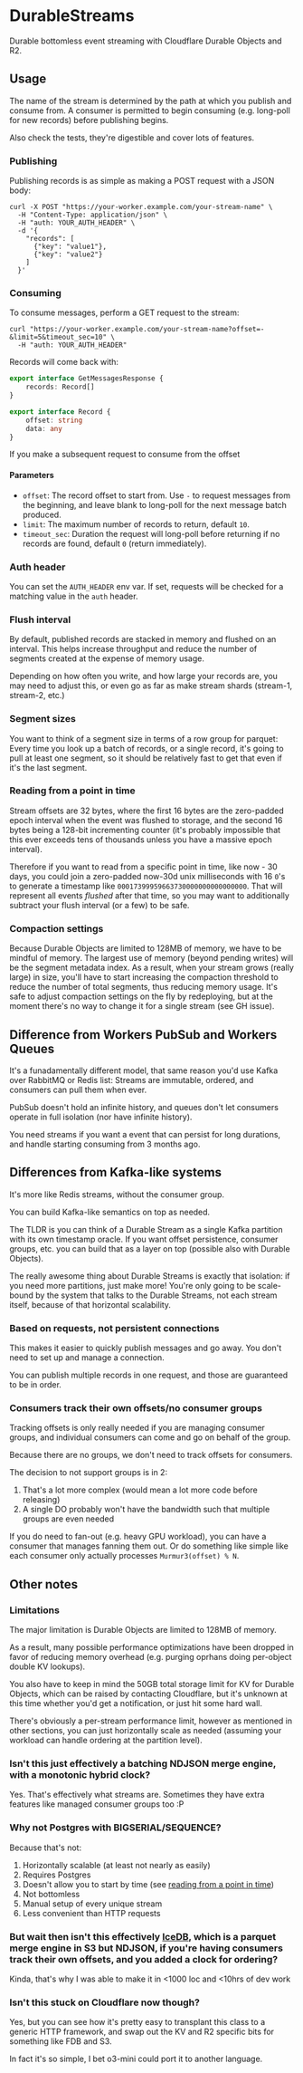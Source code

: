 # DurableStreams

Durable bottomless event streaming with Cloudflare Durable Objects and R2.

## Usage

The name of the stream is determined by the path at which you publish and consume from. A consumer is permitted to begin consuming (e.g. long-poll for new records) before publishing begins.

Also check the tests, they're digestible and cover lots of features.

### Publishing

Publishing records is as simple as making a POST request with a JSON body:

```
curl -X POST "https://your-worker.example.com/your-stream-name" \
  -H "Content-Type: application/json" \
  -H "auth: YOUR_AUTH_HEADER" \
  -d '{
    "records": [
      {"key": "value1"},
      {"key": "value2"}
    ]
  }'
```

### Consuming

To consume messages, perform a GET request to the stream:

```
curl "https://your-worker.example.com/your-stream-name?offset=-&limit=5&timeout_sec=10" \
  -H "auth: YOUR_AUTH_HEADER"
```

Records will come back with:

```ts
export interface GetMessagesResponse {
	records: Record[]
}

export interface Record {
	offset: string
	data: any
}
```

If you make a subsequent request to consume from the offset

#### Parameters

- `offset`: The record offset to start from. Use `-` to request messages from the beginning, and leave blank to long-poll for the next message batch produced.
- `limit`: The maximum number of records to return, default `10`.
- `timeout_sec`: Duration the request will long-poll before returning if no records are found, default `0` (return immediately).

### Auth header

You can set the `AUTH_HEADER` env var. If set, requests will be checked for a matching value in the `auth` header.

### Flush interval

By default, published records are stacked in memory and flushed on an interval. This helps increase throughput and reduce the number of segments created at the expense of memory usage.

Depending on how often you write, and how large your records are, you may need to adjust this, or even go as far as make stream shards (stream-1, stream-2, etc.)

### Segment sizes

You want to think of a segment size in terms of a row group for parquet: Every time you look up a batch of records, or a single record, it's going to pull at least one segment, so it should be relatively fast to get that even if it's the last segment.

### Reading from a point in time

Stream offsets are 32 bytes, where the first 16 bytes are the zero-padded epoch interval when the event was
flushed to storage, and the second 16 bytes being a 128-bit incrementing counter (it's probably impossible that this ever exceeds tens of thousands unless you have a massive epoch interval).

Therefore if you want to read from a specific point in time, like now - 30 days, you could join a zero-padded now-30d unix milliseconds with 16 `0`'s to generate a timestamp like `00017399959663730000000000000000`. That will represent all events _flushed_ after that time, so you may want to additionally subtract your flush interval (or a few) to be safe.

### Compaction settings

Because Durable Objects are limited to 128MB of memory, we have to be mindful of memory. The largest use of memory (beyond pending writes) will be the segment metadata index. As a result, when your stream grows (really large) in size, you'll have to start increasing the compaction threshold to reduce the number of total segments, thus reducing memory usage. It's safe to adjust compaction settings on the fly by redeploying, but at the moment there's no way to change it for a single stream (see GH issue).

## Difference from Workers PubSub and Workers Queues

It's a funadamentally different model, that same reason you'd use Kafka over RabbitMQ or Redis list: Streams are immutable, ordered, and consumers can pull them when ever.

PubSub doesn't hold an infinite history, and queues don't let consumers operate in full isolation (nor have infinite history).

You need streams if you want a event that can persist for long durations, and handle starting consuming from 3 months ago.

## Differences from Kafka-like systems

It's more like Redis streams, without the consumer group.

You can build Kafka-like semantics on top as needed.

The TLDR is you can think of a Durable Stream as a single Kafka partition with its own timestamp oracle. If you want offset persistence, consumer groups, etc. you can build that as a layer on top (possible also with Durable Objects).

The really awesome thing about Durable Streams is exactly that isolation: if you need more partitions, just make more! You're only going to be scale-bound by the system that talks to the Durable Streams, not each stream itself, because of that horizontal scalability.

### Based on requests, not persistent connections

This makes it easier to quickly publish messages and go away. You don't need to set up and manage a connection.

You can publish multiple records in one request, and those are guaranteed to be in order.

### Consumers track their own offsets/no consumer groups

Tracking offsets is only really needed if you are managing consumer groups, and individual consumers can come and go on behalf of the group.

Because there are no groups, we don't need to track offsets for consumers.

The decision to not support groups is in 2:

1. That's a lot more complex (would mean a lot more code before releasing)
2. A single DO probably won't have the bandwidth such that multiple groups are even needed

If you do need to fan-out (e.g. heavy GPU workload), you can have a consumer that manages fanning them out. Or do something like simple like each consumer only actually processes `Murmur3(offset) % N`.

## Other notes

### Limitations

The major limitation is Durable Objects are limited to 128MB of memory.

As a result, many possible performance optimizations have been dropped in favor of reducing memory overhead (e.g. purging oprhans doing per-object double KV lookups).

You also have to keep in mind the 50GB total storage limit for KV for Durable Objects, which can be raised by contacting Cloudflare, but it's unknown at this time whether you'd get a notification, or just hit some hard wall.

There's obviously a per-stream performance limit, however as mentioned in other sections, you can just horizontally scale as needed (assuming your workload can handle ordering at the partition level).

### Isn't this just effectively a batching NDJSON merge engine, with a monotonic hybrid clock?

Yes. That's effectively what streams are. Sometimes they have extra features like managed consumer groups too :P

### Why not Postgres with BIGSERIAL/SEQUENCE?

Because that's not:

1. Horizontally scalable (at least not nearly as easily)
2. Requires Postgres
3. Doesn't allow you to start by time (see [reading from a point in time](#reading-from-a-point-in-time))
4. Not bottomless
5. Manual setup of every unique stream
6. Less convenient than HTTP requests

### But wait then isn't this effectively [IceDB](https://github.com/danthegoodman1/icedb/), which is a parquet merge engine in S3 but NDJSON, if you're having consumers track their own offsets, and you added a clock for ordering?

Kinda, that's why I was able to make it in <1000 loc and <10hrs of dev work

### Isn't this stuck on Cloudflare now though?

Yes, but you can see how it's pretty easy to transplant this class to a generic HTTP framework, and swap out the KV and R2 specific bits for something like FDB and S3.

In fact it's so simple, I bet o3-mini could port it to another language.

